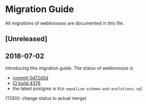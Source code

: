 # Migration Guide
All migrations of webknossos are documented in this file.

## [Unreleased]

## 2018-07-02
Introducing this migration guide. The status of webknossos is
- [commit 0d72d3d](https://github.com/scalableminds/webknossos/commit/0d72d3d6a0f08ba62886ac13322f5a0418d02a70)
- [CI build 4376](https://circleci.com/gh/scalableminds/webknossos/4376)
- the latest postgres is `014-equalize-schema-and-evolutions.sql`

(TODO: change status to actual merge)
